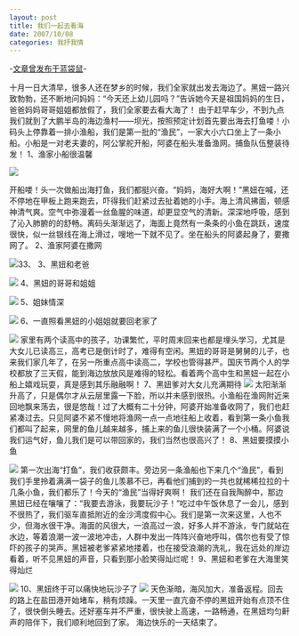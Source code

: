 ```yaml
---
layout: post
title: 我们一起去看海
date: 2007/10/08
categories: 我抒我情
---
```


-[文章曾发布于蓝袋鼠](http://landaishu.hi2net.com/home/blog_read.asp?id=4175&blogid=41621)-



 十月一日大清早，很多人还在梦乡的时候，我们全家就出发去海边了。黑妞一路兴致勃勃，还不断地问妈妈：“今天还上幼儿园吗？”告诉她今天是祖国妈妈的生日，爸爸妈妈哥哥姐姐都放假了，我们全家要去看大海了！
 由于赶早车少，不到九点我们就到了大鹏半岛的海边渔村——坝光，按照预定计划首先要出海去打鱼喽！小码头上停靠着一排小渔船，我们是第一批的“渔民”，一家大小六口坐上了一条小船。小船是一对老夫妻的，阿公掌舵开船，阿婆在船头准备渔网。捕鱼队伍整装待发！
1、渔家小船很温馨

![](/heiniuniu_uploads/upload2007a/2007108103846648.jpg)

 开船喽！头一次做船出海打鱼，我们都挺兴奋。“妈妈，海好大啊！”黑妞在喊，还不停地在甲板上跑来跑去，吓得我们赶紧过去扯着她的小手。海上清风拂面，顿感神清气爽。空气中弥漫着一丝鱼腥的味道，却更显空气的清新。深深地呼吸，感到了沁入肺腑的的舒畅。离码头渐渐远了，海面上竟然有一条条的小鱼在跳跃，速度很快，似一丝银线在海上滑过，嗖地一下就不见了。坐在船头的阿婆起身了，要撒网了。
2、渔家阿婆在撒网

![](/heiniuniu_uploads/upload2007a/2007108111227545.jpg)33、
3、黑妞和老爸

![](/heiniuniu_uploads/upload2007a/2007108112156376.jpg)
4、黑妞的哥哥和姐姐

![](/heiniuniu_uploads/upload2007a/2007108112440315.jpg)
5、姐妹情深

![](/heiniuniu_uploads/upload2007a/200710811272367.jpg)
6、一直照看黑妞的小姐姐就要回老家了

![](/heiniuniu_uploads/upload2007a/2007108113351192.jpg)
 家里有两个读高中的孩子，功课繁忙，平时周末回来也都是埋头学习，尤其是大女儿已读高三，高考已是倒计时了，难得有空闲。黑妞的哥哥是舅舅的儿子，也来我们家几年了，在另一所重点高中读高二，学校也管得甚严。国庆节两个人的学校都放了三天假，能到海边放放风是难得的轻松。看着两个高中生和黑妞一起在小船上嬉戏玩耍，真是感到其乐融融啊！
7、黑妞爹对大女儿充满期待
![](/heiniuniu_uploads/upload2007a/200710812212278.jpg)
 太阳渐渐升高了，只是偶尔才从云层里露一下脸，所以并未感到很热。小渔船在渔网附近来回地飘来荡去，很是悠哉！过了大概有二十分钟，阿婆开始准备收网了，我们也赶紧凑过去。只见阿婆不紧不慢地将渔网一点一点地往船上收着，看到第一条小鱼我们都叫了起来，网里的鱼儿越来越多，捕上来的鱼儿很快装满了一个小桶。阿婆说我们运气好，鱼儿我们是可以带回家的，我们当然也很高兴了！
8、黑妞要摸摸小鱼

![](/heiniuniu_uploads/upload2007a/2007108121346494.jpg)
 第一次出海“打鱼”，我们收获颇丰。旁边另一条渔船也下来几个“渔民”，看到我们手里拎着满满一袋子的鱼儿羡慕不已，再看他们捕到的一共也就稀稀拉拉的十几条小鱼，我们都乐了！今天的“渔民”当得好爽啊！
 我们还在自我陶醉中，那边黑妞已经在嚷嚷了：“我要去游泳，我要玩沙子！”吃过中午饭休息了一会儿，感到不很热了，我们驱车直抵附近的金沙湾度假中心。我们是第一次来这里，人也不少，但海水很干净。海面的风很大，一浪高过一浪，好多人并不游泳，专门就站在水边，等着浪潮一波一波地冲击，人群中发出一阵阵兴奋地呼叫，偶尔也有受了惊吓的孩子的哭声。黑妞被老爹紧紧地搂着，也在接受浪潮的洗礼，我在远处的岸边看着，听不见黑妞的声音，只看到那小脸笑得灿烂呢！
9、黑妞和老爹在大海里笑得灿烂

![](/heiniuniu_uploads/upload2007a/2007108124610631.jpg)
10、黑妞终于可以痛快地玩沙子了
![](/heiniuniu_uploads/upload2007a/2007108124950155.jpg)
 天色渐暗，海风加大，准备返程。回去的路上在盐田港开始堵车，稍有烦躁。一天里一直亢奋不停的黑妞开始有点顶不住了，很快倒头睡去。还好塞车并不严重，很快驶上高速，一路畅通，在黑妞均匀鼾声的陪伴下，我们顺利地回到了家。
 海边快乐的一天结束了。